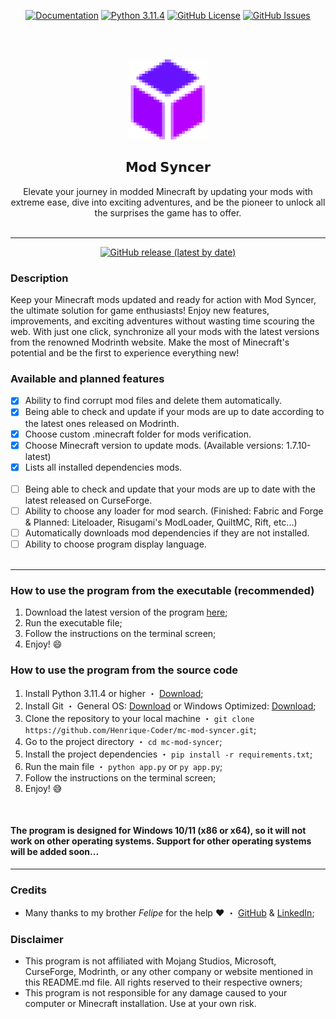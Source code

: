 <p align='center'>
<a href='https://github.com/Henrique-Coder/mc-mod-syncer/blob/main/README.md'>
    <img src='https://img.shields.io/badge/DOCS-soon...-lightgray?style=for-the-badge' alt='Documentation'></a>
<a href='https://www.python.org/downloads/release/python-3114/'>
    <img src='https://img.shields.io/badge/Python-3.11.4-blue?style=for-the-badge&logo=python' alt='Python 3.11.4'></a>
<a href='https://opensource.org/license/mit/'>
    <img src='https://img.shields.io/github/license/Henrique-Coder/mc-mod-syncer?style=for-the-badge&logo=github&color=blue' alt='GitHub License'></a>
<a href='https://github.com/Henrique-Coder/mc-mod-syncer/issues'>
    <img src='https://img.shields.io/github/issues/Henrique-Coder/mc-mod-syncer?style=for-the-badge&logo=github&color=blue' alt='GitHub Issues'></a>

<br><br>
<p align='center'>
    <a href='https://github.com/Henrique-Coder/mc-mod-syncer'>
        <img src='.github/logo.png' width='128' height='128' alt='Favicon'></a>
</p>
<center>

## 𝗠𝗼𝗱 𝗦𝘆𝗻𝗰𝗲𝗿
</center>

<center>
Elevate your journey in modded Minecraft by updating your mods with extreme ease, dive into exciting adventures, and be the pioneer to unlock all the surprises the game has to offer.
</center>
<br>

---

<p align='center'>
  <a href='https://github.com/Henrique-Coder/mc-mod-syncer/releases/latest'>
    <img src='https://img.shields.io/github/v/release/Henrique-Coder/mc-mod-syncer?color=red&style=for-the-badge' alt='GitHub release (latest by date)'></a><p>

### Description
Keep your Minecraft mods updated and ready for action with Mod Syncer, the ultimate solution for game enthusiasts! Enjoy new features, improvements, and exciting adventures without wasting time scouring the web. With just one click, synchronize all your mods with the latest versions from the renowned Modrinth website. Make the most of Minecraft's potential and be the first to experience everything new!

### Available and planned features
- [x] Ability to find corrupt mod files and delete them automatically.
- [x] Being able to check and update if your mods are up to date according to the latest ones released on Modrinth.
- [x] Choose custom .minecraft folder for mods verification.
- [x] Choose Minecraft version to update mods. (Available versions: 1.7.10-latest)
- [x] Lists all installed dependencies mods.
<br><br>
- [ ] Being able to check and update that your mods are up to date with the latest released on CurseForge.
- [ ] Ability to choose any loader for mod search. (Finished: Fabric and Forge & Planned: Liteloader, Risugami's ModLoader, QuiltMC, Rift, etc...)
- [ ] Automatically downloads mod dependencies if they are not installed.
- [ ] Ability to choose program display language.
<br><br>
---

### How to use the program from the executable (recommended)
1. Download the latest version of the program [here](https://github.com/Henrique-Coder/mc-mod-syncer/releases/latest);
2. Run the executable file;
3. Follow the instructions on the terminal screen;
4. Enjoy! 😄

### How to use the program from the source code
1. Install Python 3.11.4 or higher ・ [Download](https://www.python.org/downloads/);
2. Install Git ・ General OS: [Download](https://git-scm.com/downloads) or Windows Optimized: [Download](https://gitforwindows.org/);
3. Clone the repository to your local machine ・ `git clone https://github.com/Henrique-Coder/mc-mod-syncer.git`;
4. Go to the project directory ・ `cd mc-mod-syncer`;
5. Install the project dependencies ・ `pip install -r requirements.txt`;
6. Run the main file ・ `python app.py` or `py app.py`;
7. Follow the instructions on the terminal screen;
8. Enjoy! 😅

<br>

#### The program is designed for Windows 10/11 (x86 or x64), so it will not work on other operating systems. Support for other operating systems will be added soon...

---

### Credits
- Many thanks to my brother _Felipe_ for the help ❤️ ・ [GitHub](https://github.com/cidadedolag) & [LinkedIn](https://www.linkedin.com/in/cidadedolag/);

### Disclaimer
- This program is not affiliated with Mojang Studios, Microsoft, CurseForge, Modrinth, or any other company or website mentioned in this README.md file. All rights reserved to their respective owners;
- This program is not responsible for any damage caused to your computer or Minecraft installation. Use at your own risk.
